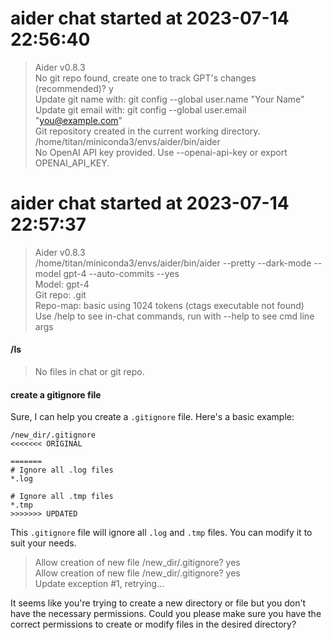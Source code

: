 
# aider chat started at 2023-07-14 22:56:40

> Aider v0.8.3  
> No git repo found, create one to track GPT's changes (recommended)? y  
> Update git name with: git config --global user.name "Your Name"  
> Update git email with: git config --global user.email "you@example.com"  
> Git repository created in the current working directory.  
> /home/titan/miniconda3/envs/aider/bin/aider  
> No OpenAI API key provided. Use --openai-api-key or export OPENAI_API_KEY.  

# aider chat started at 2023-07-14 22:57:37

> Aider v0.8.3  
> /home/titan/miniconda3/envs/aider/bin/aider --pretty --dark-mode --model gpt-4 --auto-commits --yes  
> Model: gpt-4  
> Git repo: .git  
> Repo-map: basic using 1024 tokens (ctags executable not found)  
> Use /help to see in-chat commands, run with --help to see cmd line args  

#### /ls  
> No files in chat or git repo.  

#### create a gitignore file  

Sure, I can help you create a `.gitignore` file. Here's a basic example:

```gitignore
/new_dir/.gitignore
<<<<<<< ORIGINAL

=======
# Ignore all .log files
*.log

# Ignore all .tmp files
*.tmp
>>>>>>> UPDATED
```

This `.gitignore` file will ignore all `.log` and `.tmp` files. You can modify it to suit your needs.

> Allow creation of new file /new_dir/.gitignore? yes  
> Allow creation of new file /new_dir/.gitignore? yes  
> Update exception #1, retrying...  

It seems like you're trying to create a new directory or file but you don't have the necessary permissions. Could you please make sure you have the correct permissions to create or modify files in the desired directory?

